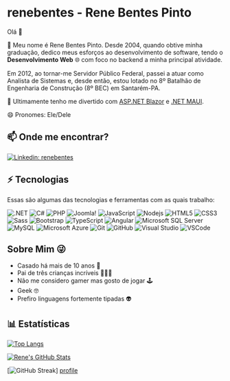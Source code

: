 # renebentes - Rene Bentes Pinto

Olá 👋

🔭 Meu nome é Rene Bentes Pinto. Desde 2004, quando obtive minha graduação, dedico meus esforços ao desenvolvimento de software, tendo o **Desenvolvimento Web** 🌐 com foco no backend a minha principal atividade.

Em 2012, ao tornar-me Servidor Público Federal, passei a atuar como Analista de Sistemas e, desde então, estou lotado no 8º Batalhão de Engenharia de Construção (8º BEC) em Santarém-PA.

🌱 Ultimamente tenho me divertido com [ASP.NET Blazor][blazor] e [.NET MAUI][maui].

[blazor]: https://dotnet.microsoft.com/apps/aspnet/web-apps/blazor
[maui]: https://dotnet.microsoft.com/en-us/apps/maui

😄 Pronomes: Ele/Dele

## 📫 Onde me encontrar?

[![Linkedin: renebentes](https://img.shields.io/badge/-LinkedIn-%230077B5?style=for-the-badge&logo=Linkedin&logoColor=white&link=https://www.linkedin.com/in/renebentes/)](https://www.linkedin.com/in/renebentes/)

## ⚡ Tecnologias

Essas são algumas das tecnologias e ferramentas com as quais trabalho:

![.NET](https://img.shields.io/badge/.NET-512BD4?style=for-the-badge&logo=.net)
![C#](https://img.shields.io/badge/C%23-953CAD?style=for-the-badge&logo=cs)
![PHP](https://img.shields.io/badge/PHP-777BB4?style=for-the-badge&logo=php&logoColor=white)
![Joomla!](https://img.shields.io/badge/Joomla!-5091CD?style=for-the-badge&logo=joomla&logoColor=white)
![JavaScript](https://img.shields.io/badge/JavaScript-black?style=for-the-badge&logo=javascript)
![Nodejs](https://img.shields.io/badge/Nodejs-5FA04E?style=for-the-badge&logo=node.js&logoColor=white)
![HTML5](https://img.shields.io/badge/HTML5-E34F26?style=for-the-badge&logo=html5&logoColor=white)
![CSS3](https://img.shields.io/badge/CSS3-1572B6?style=for-the-badge&logo=css3)
![Sass](https://img.shields.io/badge/Sass-CC6699?style=for-the-badge&logo=sass&logoColor=white)
![Bootstrap](https://img.shields.io/badge/Bootstrap-7952B3?style=for-the-badge&logo=bootstrap&logoColor=white)
![TypeScript](https://img.shields.io/badge/TypeScript-3178C6?style=for-the-badge&logo=typescript&logoColor=white)
![Angular](https://img.shields.io/badge/Angular-0F0F11?style=for-the-badge&logo=angular)
![Microsoft SQL Server](https://img.shields.io/badge/Microsoft_SQL_Server-CC2927?style=for-the-badge&logo=microsoft-sql-server&logoColor=white)
![MySQL](https://img.shields.io/badge/MySQL-4479A1?style=for-the-badge&logo=mysql&logoColor=white)
![Microsoft Azure](https://img.shields.io/badge/Microsoft_Azure-0089D6?style=for-the-badge&logo=microsoft-azure&logoColor=white)
![Git](https://img.shields.io/badge/Git-black?style=for-the-badge&logo=git)
![GitHub](https://img.shields.io/badge/GitHub-181717?style=for-the-badge&logo=github)
![Visual Studio](https://img.shields.io/badge/Visual_Studio-5C2D91?style=for-the-badge&logo=visual-studio&logoColor=white)
![VSCode](https://img.shields.io/badge/Code-007ACC?style=for-the-badge&logo=code&logoColor=white)

## Sobre Mim 😜

- Casado há mais de 10 anos 👫
- Pai de três crianças incríveis 👧👦👶
- Não me considero gamer mas gosto de jogar 🕹
- Geek 🤓
- Prefiro linguagens fortemente tipadas 👽

## 📊 Estatísticas

[![Top Langs](https://github-readme-stats.vercel.app/api/top-langs/?username=renebentes&layout=compact&theme=transparent)][profile]

[![Rene's GitHub Stats](https://github-readme-stats.vercel.app/api?username=renebentes&theme=transparent&show_icons=true&include_all_commits=true&count_private=true)][profile]

[![GitHub Streak](https://streak-stats.demolab.com?user=renebentes&theme=transparent)]
[profile]

[profile]: https://github.com/renebentes
